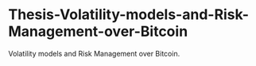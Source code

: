 # Thesis-Volatility-models-and-Risk-Management-over-Bitcoin
Volatility models and Risk Management over Bitcoin.
